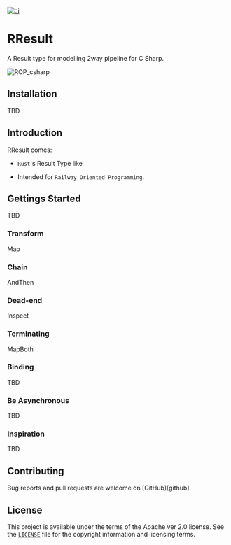 [![ci](https://github.com/ko-haya/RResult/actions/workflows/main.yml/badge.svg)](https://github.com/ko-haya/RResult/actions/workflows/main.yml)

# RResult

 A Result type for modelling 2way pipeline for C Sharp.


![ROP_csharp](https://github.com/ko-haya/RResult/assets/695177/62f2cda4-945a-428b-a414-8f009e01056a)

## Installation

TBD

## Introduction

RResult comes:

  - `Rust`'s Result Type like

  - Intended for `Railway Oriented Programming`.

## Gettings Started

TBD


### Transform

Map

### Chain

AndThen

### Dead-end

Inspect

### Terminating

MapBoth

### Binding

TBD

### Be Asynchronous

TBD


### Inspiration

TBD

## Contributing

Bug reports and pull requests are welcome on [GitHub][github].

## License

This project is available under the terms of the Apache ver 2.0 license. See the
[`LICENSE`](LICENSE) file for the copyright information and licensing terms.

